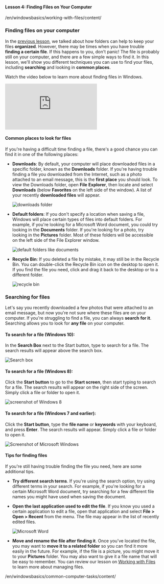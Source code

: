 #### Lesson 4: Finding Files on Your Computer

/en/windowsbasics/working-with-files/content/

### Finding files on your computer

In the [previous lesson](http://www.gcflearnfree.org/windowsbasics/working-with-files/1/), we talked about how folders can help to keep your files **organized**. However, there may be times when you have trouble **finding a certain file**. If this happens to you, don't panic! The file is probably still on your computer, and there are a few simple ways to find it. In this lesson, we'll show you different techniques you can use to find your files, including **searching** and looking in **common places**.

Watch the video below to learn more about finding files in Windows.

<iframe src="https://www.youtube.com/embed/GtGVItw89NM?rel=0&amp;showinfo=0" allowfullscreen="" frameborder="0"></iframe>  

#### Common places to look for files

If you're having a difficult time finding a file, there's a good chance you can find it in one of the following places:

*   **Downloads**: By default, your computer will place downloaded files in a specific folder, known as the **Downloads** folder. If you're having trouble finding a file you downloaded from the Internet, such as a photo attached to an email message, this is the **first place** you should look. To view the Downloads folder, open **File** **Explorer**, then locate and select **Downloads** (below **Favorites** on the left side of the window). A list of your recently **downloaded files** will appear.
    
    ![downloads folder](https://media.gcflearnfree.org/content/55e0919c24929be027950a02_08_28_2014/findingfiles_downloads.jpg "downloads folder")
    
*   **Default folders**: If you don't specify a location when saving a file, Windows will place certain types of files into default folders. For example, if you're looking for a Microsoft Word document, you could try looking in the **Documents** folder. If you're looking for a photo, try looking in the **Pictures** folder. Most of these folders will be accessible on the left side of the File Explorer window.
    
    ![default folders like documents](https://media.gcflearnfree.org/content/55e0919c24929be027950a02_08_28_2014/findingfiles_documents.jpg "default folders like documents")
    
*   **Recycle Bin**: If you deleted a file by mistake, it may still be in the Recycle Bin. You can double-click the Recycle Bin icon on the desktop to open it. If you find the file you need, click and drag it back to the desktop or to a different folder.
    
    ![recycle bin](https://media.gcflearnfree.org/content/55e0919c24929be027950a02_08_28_2014/findingfiles_recycle_bin.jpg "recycle bin")
    

### Searching for files

Let's say you recently downloaded a few photos that were attached to an email message, but now you're not sure where these files are on your computer. If you're struggling to find a file, you can always **search** **for it**. Searching allows you to look for **any file** on your computer.

#### To search for a file (Windows 10):

In the **Search Box** next to the Start button, type to search for a file. The search results will appear above the search box.  

![Search box](https://media.gcflearnfree.org/content/55e0919c24929be027950a02_08_28_2014/findingfiles_search_box.jpg "Search box")

#### To search for a file (Windows 8):

Click the **Start button** to go to the **Start screen**, then start typing to search for a file. The search results will appear on the right side of the screen. Simply click a file or folder to open it.

![screenshot of Windows 8](https://media.gcflearnfree.org/ctassets/topics/229/8.1_search_birthday.png)  

#### To search for a file (Windows 7 and earlier):

Click the **Start button**, type the **file name** or **keywords** with your keyboard, and press **Enter**. The search results will appear. Simply click a file or folder to open it.

![Screenshot of Microsoft Windows](https://media.gcflearnfree.org/ctassets/topics/223/download_windows_search.jpg)

#### Tips for finding files

If you're still having trouble finding the file you need, here are some additional tips.

*   **Try different search terms**. If you're using the search option, try using different terms in your search. For example, if you're looking for a certain Microsoft Word document, try searching for a few different file names you might have used when saving the document.
*   **Open the last application used to edit the file**. If you know you used a certain application to edit a file, open that application and select **File** **> Open > Recent** from the menu. The file may appear in the list of recently edited files.
    
    ![Microsoft Word](https://media.gcflearnfree.org/content/55e0919c24929be027950a02_08_28_2014/findingfiles_word.jpg "Microsoft Word")
    
*   **Move and rename the file after finding it**. Once you've located the file, you may want to **move it to a related folder** so you can find it more easily in the future. For example, if the file is a picture, you might move it to your **Pictures** folder. You may also want to give it a file name that will be easy to remember. You can review our lesson on [Working with Files](http://www.gcflearnfree.org/windowsbasics/working-with-files/1/) to learn more about managing files.

/en/windowsbasics/common-computer-tasks/content/